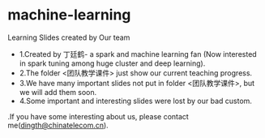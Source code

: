 ﻿# machine-learning
﻿Learning Slides created by Our team
*	1.Created by 丁廷鹤- a spark and machine learning fan (Now interested in spark tuning among huge cluster and deep learning).
*	2.The folder <团队教学课件> just show our current teaching progress.
*	3.We have many important slides not put in folder <团队教学课件>, but we will add them soon.
*	4.Some important and interesting slides were lost by our bad custom.
	
.If you have some interesting about us, please contact me(dingth@chinatelecom.cn).
